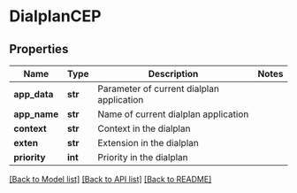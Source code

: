 # DialplanCEP

## Properties
Name | Type | Description | Notes
------------ | ------------- | ------------- | -------------
**app_data** | **str** | Parameter of current dialplan application | 
**app_name** | **str** | Name of current dialplan application | 
**context** | **str** | Context in the dialplan | 
**exten** | **str** | Extension in the dialplan | 
**priority** | **int** | Priority in the dialplan | 

[[Back to Model list]](../README.md#documentation-for-models) [[Back to API list]](../README.md#documentation-for-api-endpoints) [[Back to README]](../README.md)


